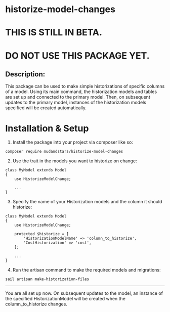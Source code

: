 # historize-model-changes

# THIS IS STILL IN BETA.
# DO NOT USE THIS PACKAGE YET.

## Description:
This package can be used to make simple historizations of specific columns of a model.
Using its main command, the historization models and tables are set up and connected to the primary model.
Then, on subsequent updates to the primary model, instances of the historization models specified will be created automatically.

# Installation & Setup
1. Install the package into your project via composer like so:
```
composer require mudandstars/historize-model-changes
```
2. Use the trait in the models you want to historize on change:
```
class MyModel extends Model
{
    use HistorizeModelChange;
    
    ...
}
```
3. Specify the name of your Historization models and the column it should historize:
```
class MyModel extends Model
{
    use HistorizeModelChange;

    protected $historize = [
        'HistorizationModelName' => 'column_to_historize',
        'CostHistorization' => 'cost',
    ];

    ...
}
```
4. Run the artisan command to make the required models and migrations:
```
sail artisan make-historization-files
```
---
You are all set up now. On subsequent updates to the model, an instance of the specified HistorizationModel will be created when the column_to_historize changes.
